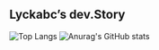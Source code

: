 ## Lyckabc’s dev.Story

![Top Langs](https://github-readme-stats.vercel.app/api/top-langs/?username=lyckabc&layout=donut&theme=algolia&width=400&line_height=20)
![Anurag's GitHub stats](https://github-readme-stats.vercel.app/api?username=lyckabc&show_icons=true&theme=algolia&card_width=5&line_height=28.5)
